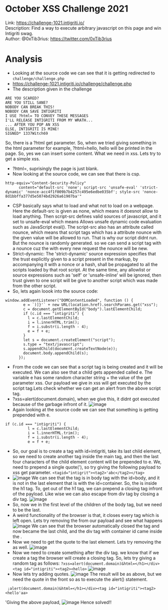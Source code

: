 # October XSS Challenge 2021

Link: https://challenge-1021.intigriti.io/ <br>
Description: Find a way to execute arbitrary javascript on this page and win Intigriti swag.<br>
Author: @0xTib3rius: https://twitter.com/0xTib3rius <br>

# Analysis
+ Looking at the source code we can see that it is getting redirected to `challenge/challenge.php`
+ https://challenge-1021.intigriti.io/challenge/challenge.php
+ The description given in the challenge
```
ARE YOU SCARED?
ARE YOU STILL SANE?
NOBODY CAN BREAK THIS!
NOBODY CAN SAVE INTIGRITI
I USE ?html= TO CONVEY THESE MESSAGES
I'LL RELEASE INTIGRITI FROM MY WRATH...
... AFTER YOU POP AN XSS
ELSE, INTIGRITI IS MINE!
SIGNED* 1337Witch69
```
So, there is a ?html get parameter. So, when we tried giving something in the html parameter for example, ?html=hello, hello will be printed in the page. So, yes we can insert some content. What we need in xss. Lets try to get a simple xss.
+ ?html=<script>alert(document.domain)</script>, suprisingly the page is just blank.
+ Now looking at the source code, we can see that there is csp.
```
http-equiv="Content-Security-Policy"
      content="default-src 'none'; script-src 'unsafe-eval' 'strict-dynamic' 'nonce-acc4f1f009b7b4257c495e6edbe035bf'; style-src 'nonce-8d1bbffa377d5e5074bd2926a61907ba'"
```
+ CSP basically says what to load and what not to load on a webpage. Here the default-src is given as none, which means it doesnot allow to load anything. Then script-src defines valid sources of javascript, and it set to unsafe-eval which means Allows unsafe dynamic code evaluation such as JavaScript eval(). The script-src also has an attribute called nounce, which means that script tags which has a attribute nounce with the given value will be allowed to run. That is why our script didnt run. But the nounce is randomly generated. so we can send a script tag with a nounce cuz the with every new request the nounce will be new.
+ Strict-dynamic: The 'strict-dynamic' source expression specifies that the trust explicitly given to a script present in the markup, by accompanying it with a nonce or a hash, shall be propagated to all the scripts loaded by that root script. At the same time, any allowlist or source expressions such as 'self' or 'unsafe-inline' will be ignored, then trust given to one script will be give to another script which was made from the other script.
+ So, lets again loook into the source code:
```
window.addEventListener("DOMContentLoaded", function () {
        e = `)]}'` + new URL(location.href).searchParams.get("xss");
        c = document.getElementById("body").lastElementChild;
        if (c.id === "intigriti") {
          l = c.lastElementChild;
          i = l.innerHTML.trim();
          f = i.substr(i.length - 4);
          e = f + e;
        }
        let s = document.createElement("script");
        s.type = "text/javascript";
        s.appendChild(document.createTextNode(e));
        document.body.appendChild(s);
      });
 ```
 + From the code we can see that a script tag is being created and it will be executed. We can also see that a child gets appended called e. The variable e has some random character string + the value of the get parameter xss. Our payload we give in xss will get executed by the script tag.Lets check whether we can get an alert from the above script tag.
 + ?xss=alert(document.domain), when we give this, it didnt got executed because of the garbage infront of it.
 ![image](https://github.com/Avanthikaanand/Intigriti-XSS-challenges/assets/80388135/24135b81-f23a-4428-888f-8108d36feddf)
+ Again looking at the source code we can see that something is getting prepended with e.
```
if (c.id === "intigriti") {
          l = c.lastElementChild;
          i = l.innerHTML.trim();
          f = i.substr(i.length - 4);
          e = f + e;
```
+ So, our goal is to create a tag with id=intigriti, take its last child element, so we need to create another tag inside the main tag, and then the last four characters of the child element content will be prepended to e. We, need to prepend a single quote('), so try giving the following payload to xss get parameter.
`<tagid="intigrit"><tag2>'abc</tag2></tag>`
+ ![image](https://github.com/Avanthikaanand/Intigriti-XSS-challenges/assets/80388135/79deca18-a84d-4fe0-8977-2e3c1b9fd55c)
We can see that the tag is in body tag with the id=body, and it is not in the last element that is with the id=container.
So, the <tag> is inside the h1 tag. To, get out of the h1 tag, we can prepend a closing tag infront of the payload. Like wise we can also escape from div tag by closing a div tag.
![image](https://github.com/Avanthikaanand/Intigriti-XSS-challenges/assets/80388135/8ad087b3-25dc-4591-a4e3-2691abd86c5d)
+ So, now we in the first level of the children of the body tag, but we need to be the last. 
+ A weird functionality of the browser is that, it closes every tag which is left open. Lets try removing the </tag> from our payload and see what happens
![image](https://github.com/Avanthikaanand/Intigriti-XSS-challenges/assets/80388135/1c4f73e6-f128-4adb-802e-c77566c46a96)
We can see that the browser automatically closed the tag and now <tag> became the last child, and the div tag with container id came inside the <tag>.
+ Now we need to get the quote to the last element. Lets try removing the </tag2> as well.
![image](https://github.com/Avanthikaanand/Intigriti-XSS-challenges/assets/80388135/e4844d71-2839-49cf-8423-f0726872399b)
+ Now we need to create something after the div tag. we know that if we create a tag the browser will create a closing tag.
 So, lets try giving a random tag as follows:
`?xss=alert(document.domain)&html=</h1></div><tag id="intigriti"><tag2><hello>`
![image](https://github.com/Avanthikaanand/Intigriti-XSS-challenges/assets/80388135/21799a5b-c9d5-4ca6-92ec-54be658ef893)
+ Now lets try adding quotes.
![image](https://github.com/Avanthikaanand/Intigriti-XSS-challenges/assets/80388135/832583ad-9713-4807-acda-9f375c880f09)
The result will be as above, but we need the quote in the front so as to execute the alert() statement.
``` 
 ;alert(document.domain)&html=</h1></div><tag id="intigriti"><tag2><hello'aa> 
```
 'Giving the above payload, 
![image](https://github.com/Avanthikaanand/Intigriti-XSS-challenges/assets/80388135/6481eec2-6d73-4dd9-b7b3-4094841ef930)
Hence solved!!
